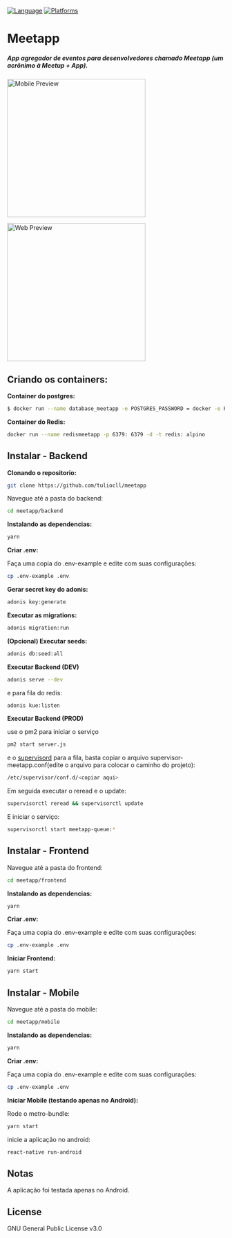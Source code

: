 [![Language](https://img.shields.io/badge/language-ES%206-orange.svg)](https://github.com/lukehoban/es6features#readme)
[![Platforms](https://img.shields.io/badge/platform-iOS%20%7C%20Android-lightgrey.svg)](http://facebook.github.io/react-native/docs/getting-started.html)

# Meetapp

##### App agregador de eventos para desenvolvedores chamado Meetapp (um acrônimo à Meetup + App).

<img src="https://github.com/tuliocll/meetapp/blob/master/img/mobile-preview.gif" alt="Mobile Preview" width="320px"></img>

<img src="https://github.com/tuliocll/meetapp/blob/master/img/web-preview.gif" alt="Web Preview" width="320px"></img>

## Criando os containers:

**Container do postgres:**

```bash
$ docker run --name database_meetapp -e POSTGRES_PASSWORD = docker -e POSTGRES_DB = database_meetapp -p 5432: 5432 -d postgres
```

**Container do Redis:**

```bash
docker run --name redismeetapp -p 6379: 6379 -d -t redis: alpino
```

## Instalar - Backend

**Clonando o repositorio:**

```bash
git clone https://github.com/tuliocll/meetapp
```

Navegue até a pasta do backend:

```bash
cd meetapp/backend
```

**Instalando as dependencias:**

```bash
yarn
```

**Criar .env:**

Faça uma copia do .env-example e edite com suas configurações:

```bash
cp .env-example .env
```

**Gerar secret key do adonis:**

```bash
adonis key:generate
```

**Executar as migrations:**

```bash
adonis migration:run
```

**(Opcional) Executar seeds:**

```bash
adonis db:seed:all
```

**Executar Backend (DEV)**

```bash
adonis serve --dev
```

e para fila do redis:

```bash
adonis kue:listen
```

**Executar Backend (PROD)**

use o pm2 para iniciar o serviço

```bash
pm2 start server.js
```

e o [supervisord](http://supervisord.org/) para a fila,
basta copiar o arquivo supervisor-meetapp.conf(edite o arquivo para colocar o caminho do projeto):

```bash
/etc/supervisor/conf.d/<copiar aqui>
```

Em seguida executar o reread e o update:

```bash
supervisorctl reread && supervisorctl update
```

E iniciar o serviço:

```bash
supervisorctl start meetapp-queue:*
```

## Instalar - Frontend

Navegue até a pasta do frontend:

```bash
cd meetapp/frontend
```

**Instalando as dependencias:**

```bash
yarn
```

**Criar .env:**

Faça uma copia do .env-example e edite com suas configurações:

```bash
cp .env-example .env
```

**Iniciar Frontend:**

```bash
yarn start
```

## Instalar - Mobile

Navegue até a pasta do mobile:

```bash
cd meetapp/mobile
```

**Instalando as dependencias:**

```bash
yarn
```

**Criar .env:**

Faça uma copia do .env-example e edite com suas configurações:

```bash
cp .env-example .env
```

**Iniciar Mobile (testando apenas no Android):**

Rode o metro-bundle:

```bash
yarn start
```

inicie a aplicação no android:

```bash
react-native run-android
```

## Notas

A aplicação foi testada apenas no Android.

## License

GNU General Public License v3.0
